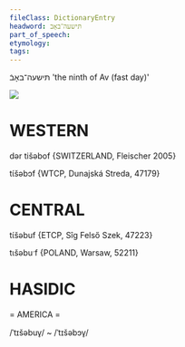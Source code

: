 ```yaml
---
fileClass: DictionaryEntry
headword: תּישעה־באָב
part_of_speech: 
etymology: 
tags: 
---
```

תּישעה־באָבֿ
'the ninth of Av (fast day)'

![](https://ia802902.us.archive.org/9/items/Yiddish-Dialect-Maps/Herzog5-14-16-ShtrofnTishebovBorves-RaisingOfVowel12-173.jpg)

WESTERN
========

dər tišəbof {SWITZERLAND, Fleischer 2005}

tɩ́šəbɔf {WTCP, Dunajská Streda, 47179}

CENTRAL
========

tɩ́šəbuf {ETCP, Sîg Felső Szek, 47223}

tɩšəbuˑf {POLAND, Warsaw, 52211}

HASIDIC
=======
= AMERICA = 

/ˈtɪšəbuv̥/ ~ /ˈtɪšəbɔv̥/